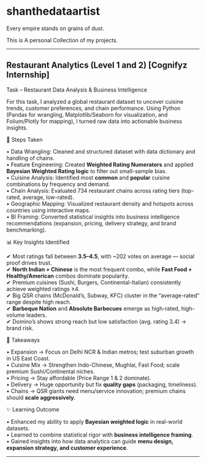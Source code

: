 # shanthedataartist
Every empire stands on grains of dust.

This is A personal Collection of my projects.

----

## Restaurant Analytics (Level 1 and 2) [Cognifyz Internship]
 
Task – Restaurant Data Analysis & Business Intelligence  

For this task, I analyzed a global restaurant dataset to uncover cuisine trends, customer preferences, and chain performance. Using Python (Pandas for wrangling, Matplotlib/Seaborn for visualization, and Folium/Plotly for mapping), I turned raw data into actionable business insights.  

🔹 Steps Taken  

• Data Wrangling: Cleaned and structured dataset with data dictionary and handling of chains.  
• Feature Engineering: Created **Weighted Rating Numerators** and applied **Bayesian Weighted Rating logic** to filter out small-sample bias.  
• Cuisine Analysis: Identified most **common** and **popular** cuisine combinations by frequency and demand.  
• Chain Analysis: Evaluated 734 restaurant chains across rating tiers (top-rated, average, low-rated).  
• Geographic Mapping: Visualized restaurant density and hotspots across countries using interactive maps.  
• BI Framing: Converted statistical insights into business intelligence recommendations (expansion, pricing, delivery strategy, and brand benchmarking).  

📊 Key Insights Identified  

✔ Most ratings fall between **3.5–4.5**, with ~202 votes on average — social proof drives trust.  
✔ **North Indian + Chinese** is the most frequent combo, while **Fast Food + Healthy/American** combos dominate popularity.  
✔ Premium cuisines (Sushi, Burgers, Continental-Italian) consistently achieve weighted ratings ≥4.  
✔ Big QSR chains (McDonald’s, Subway, KFC) cluster in the “average-rated” range despite high reach.  
✔ **Barbeque Nation** and **Absolute Barbecues** emerge as high-rated, high-volume leaders.  
✔ Domino’s shows strong reach but low satisfaction (avg. rating 3.4) → brand risk.  

🔑 Takeaways  

• Expansion → Focus on Delhi NCR & Indian metros; test suburban growth in US East Coast.  
• Cuisine Mix → Strengthen Indo-Chinese, Mughlai, Fast Food; scale premium Sushi/Continental niches.  
• Pricing → Stay affordable (Price Range 1 & 2 dominate).  
• Delivery → Huge opportunity but fix **quality gaps** (packaging, timeliness).  
• Chains → QSR giants need menu/service innovation; premium chains should **scale aggressively**.  

✨ Learning Outcome  

• Enhanced my ability to apply **Bayesian weighted logic** in real-world datasets.  
• Learned to combine statistical rigor with **business intelligence framing**.  
• Gained insights into how data analytics can guide **menu design, expansion strategy, and customer experience**.  

---- 

